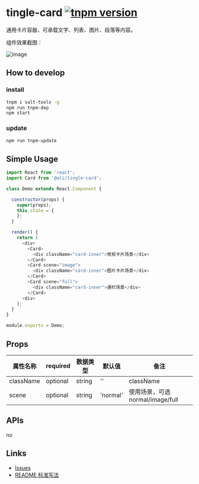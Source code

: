 # tingle-card [![tnpm version](http://web.npm.alibaba-inc.com/badge/v/@ali/tingle-card.svg?style=flat-square)](http://web.npm.alibaba-inc.com/package/@ali/tingle-card)

通用卡片容器，可承载文字、列表、图片、段落等内容。

组件效果截图：

![image](https://zos.alipayobjects.com/skylark/4fc46f63-1e7e-4a3a-ab74-2899851a112c/attach/2408/d01188c28788fc9b/image.png)

## How to develop

### install

```bash
tnpm i salt-tools -g
npm run tnpm-dep 
npm start
```

### update

```bash
npm run tnpm-update
```

## Simple Usage

```js
import React from 'react';
import Card from '@ali/tingle-card';

class Demo extends React.Component {

  constructor(props) {
    super(props);
    this.state = {
    };
  }

  render() {
    return (
      <div>
        <Card>
          <div className="card-inner">常规卡片场景</div>
        </Card>
        <Card scene="image">
          <div className="card-inner">图片卡片场景</div>
        </Card>
        <Card scene="full">
          <div className="card-inner">通栏场景</div>
        </Card>
      <div>
    );
  }
}

module.exports = Demo;
```

## Props

|属性名称|required|数据类型|默认值|备注|
|---|---|---|---|---|
|className|optional|string|''|className|
|scene|optional|string|'normal'|使用场景，可选 normal/image/full|

## APIs

no

## Links

- [Issues](http://gitlab.alibaba-inc.com/tingle-ui/tingle-card/issues)
- [README 标准写法](http://gitlab.alibaba-inc.com/tingle-ui/doc/blob/master/README%E6%A0%87%E5%87%86%E5%86%99%E6%B3%95.md)
